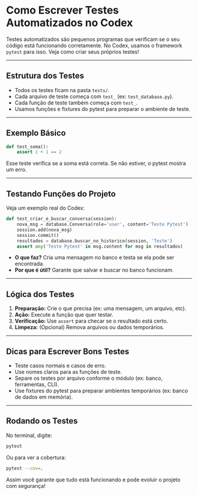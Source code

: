 # Como Escrever Testes Automatizados no Codex

Testes automatizados são pequenos programas que verificam se o seu código está funcionando corretamente. No Codex, usamos o framework `pytest` para isso. Veja como criar seus próprios testes!

---

## Estrutura dos Testes
- Todos os testes ficam na pasta `tests/`.
- Cada arquivo de teste começa com `test_` (ex: `test_database.py`).
- Cada função de teste também começa com `test_`.
- Usamos funções e fixtures do pytest para preparar o ambiente de teste.

---

## Exemplo Básico
```python
def test_soma():
    assert 1 + 1 == 2
```
Esse teste verifica se a soma está correta. Se não estiver, o pytest mostra um erro.

---

## Testando Funções do Projeto
Veja um exemplo real do Codex:
```python
def test_criar_e_buscar_conversa(session):
    nova_msg = database.Conversa(role='user', content='Teste Pytest')
    session.add(nova_msg)
    session.commit()
    resultados = database.buscar_no_historico(session, 'Teste')
    assert any('Teste Pytest' in msg.content for msg in resultados)
```
- **O que faz?** Cria uma mensagem no banco e testa se ela pode ser encontrada.
- **Por que é útil?** Garante que salvar e buscar no banco funcionam.

---

## Lógica dos Testes
1. **Preparação:** Crie o que precisa (ex: uma mensagem, um arquivo, etc).
2. **Ação:** Execute a função que quer testar.
3. **Verificação:** Use `assert` para checar se o resultado está certo.
4. **Limpeza:** (Opcional) Remova arquivos ou dados temporários.

---

## Dicas para Escrever Bons Testes
- Teste casos normais e casos de erro.
- Use nomes claros para as funções de teste.
- Separe os testes por arquivo conforme o módulo (ex: banco, ferramentas, CLI).
- Use fixtures do pytest para preparar ambientes temporários (ex: banco de dados em memória).

---

## Rodando os Testes
No terminal, digite:
```bash
pytest
```
Ou para ver a cobertura:
```bash
pytest --cov=.
```

Assim você garante que tudo está funcionando e pode evoluir o projeto com segurança!
